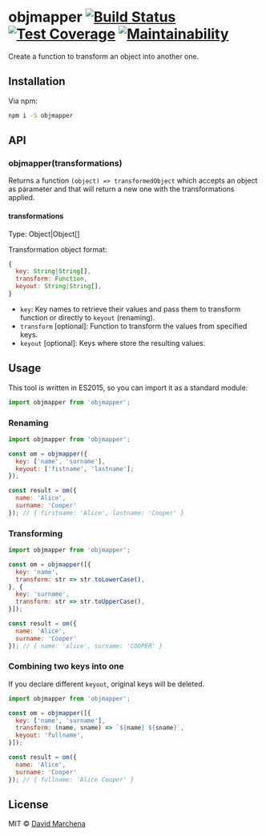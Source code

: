 # objmapper [![Build Status](https://travis-ci.org/dmarchena/objmapper.svg?branch=master)](https://travis-ci.org/dmarchena/objmapper) [![Test Coverage](https://api.codeclimate.com/v1/badges/64e4b3f27ae478d24a81/test_coverage)](https://codeclimate.com/github/dmarchena/objmapper/test_coverage) [![Maintainability](https://api.codeclimate.com/v1/badges/64e4b3f27ae478d24a81/maintainability)](https://codeclimate.com/github/dmarchena/objmapper/maintainability)
Create a function to transform an object into another one.

## Installation

Via npm:

```sh
npm i -S objmapper
```

## API

### objmapper(transformations)

Returns a function `(object) => transformedObject` which accepts an object as parameter and that will return a new one with the transformations applied.

#### transformations

Type: Object|Object[]

Transformation object format:

```js
{
  key: String|String[],
  transform: Function,
  keyout: String|String[],
}
```

* `key`: Key names to retrieve their values and pass them to transform function or directly to `keyout` (renaming).
* `transform` [optional]: Function to transform the values from specified keys.
* `keyout` [optional]: Keys where store the resulting values.

## Usage

This tool is written in ES2015, so you can import it as a standard module:

```js
import objmapper from 'objmapper';
```

### Renaming

```js
import objmapper from 'objmapper';

const om = objmapper({
  key: ['name', 'surname'],
  keyout: ['fistname', 'lastname'];
});

const result = om({
  name: 'Alice',
  surname: 'Cooper'
}); // { firstname: 'Alice', lastname: 'Cooper' }
```

### Transforming

```js
import objmapper from 'objmapper';

const om = objmapper([{
  key: 'name',
  transform: str => str.toLowerCase(),
}, {
  key: 'surname',
  transform: str => str.toUpperCase(),
}]);

const result = om({
  name: 'Alice',
  surname: 'Cooper'
}); // { name: 'alice', surname: 'COOPER' }
```

### Combining two keys into one

If you declare different `keyout`, original keys will be deleted.

```js
import objmapper from 'objmapper';

const om = objmapper([{
  key: ['name', 'surname'],
  transform: (name, sname) => `${name} ${sname}`,
  keyout: 'fullname',
}]);

const result = om({
  name: 'Alice',
  surname: 'Cooper'
}); // { fullname: 'Alice Cooper' }
```

## License

MIT © [David Marchena](https://github.com/dmarchena)

